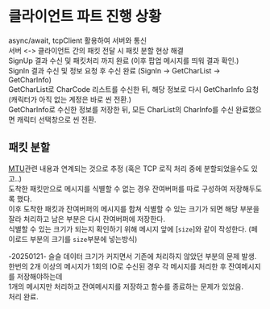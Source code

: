 # 클라이언트 파트 진행 상황
async/await, tcpClient 활용하여 서버와 통신 <br/>
서버 <-> 클라이언트 간의 패킷 전달 시 패킷 분할 현상 해결 <br/>
SignUp 결과 수신 및 패킷처리 까지 완료 (이후 팝업 메시지를 띄워 결과 확인.)<br/>
SignIn 결과 수신 및 정보 요청 후 수신 완료 (SignIn -> GetCharList -> GetCharInfo)<br/>
GetCharList로 CharCode 리스트를 수신한 뒤, 해당 정보로 다시 GetCharInfo 요청 (캐릭터가 아직 없는 계정은 바로 씬 전환.)<br/>
GetCharInfo로 수신한 정보를 저장한 뒤, 모든 CharList의 CharInfo를 수신 완료했으면 캐릭터 선택창으로 씬 전환. <br/>

## 패킷 분할
[MTU](https://github.com/SuhYC/Lesson/blob/main/Network/MTU.md)관련 내용과 연계되는 것으로 추정 (혹은 TCP 로직 처리 중에 분할되었을수도 있고..) <br/>
도착한 패킷만으로 메시지를 식별할 수 없는 경우 잔여버퍼를 따로 구성하여 저장해두도록 했다. <br/>
이후 도착한 패킷과 잔여버퍼의 메시지를 합쳐 식별할 수 있는 크기가 되면 해당 부분을 잘라 처리하고 남은 부분은 다시 잔여버퍼에 저장한다. <br/>
식별할 수 있는 크기가 되는지 확인하기 위해 메시지 앞에 [```size```]와 같이 작성한다. (페이로드 부분의 크기를 ```size```부분에 넣는방식) <br/>

-20250121- 슬슬 데이터 크기가 커지면서 기존에 처리하지 않았던 부분의 문제 발생.<br/>
한번의 2개 이상의 메시지가 1회의 IO로 수신된 경우 각 메시지를 처리한 후 잔여메시지를 저장해야하는데 <br/>
1개의 메시지만 처리하고 잔여메시지를 저장하고 함수를 종료하는 문제가 있었음. <br/>
처리 완료.
